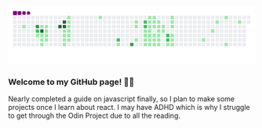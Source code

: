 ![snake gif](https://github.com/mattrich98/mattrich98/blob/output/github-contribution-grid-snake.gif)
### Welcome to my GitHub page! 👋😎

Nearly completed a guide on javascript finally, so I plan to make some projects once I learn about react. I may have ADHD which is why I struggle to get through the Odin Project due to all the reading.
